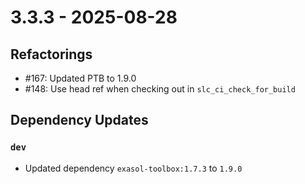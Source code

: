 # 3.3.3 - 2025-08-28
## Refactorings

 - #167: Updated PTB to 1.9.0
 - #148: Use head ref when checking out in `slc_ci_check_for_build`

## Dependency Updates

### `dev`
* Updated dependency `exasol-toolbox:1.7.3` to `1.9.0`
